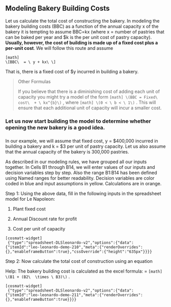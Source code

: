 ## Modeling Bakery Building Costs

Let us calculate the total cost of constructing the bakery. In modeling the bakery building costs (BBC) as a function of the annual capacity x of the bakery it is tempting to assume BBC=kx (where x = number of pastries that can be baked per year and $k is the per unit cost of pastry capacity). **Usually, however, the cost of building is made up of a fixed cost plus a per-unit cost**. We will follow this route and assume


```
[math]
\[BBC\  = \ y + kx\ \]
```

That is, there is a fixed cost of $y incurred in building a bakery.

> Other Formulas
> 
> If you believe that there is a diminishing cost of adding each unit of capacity you might try a model of the form 
> `
> [math]
> \(BBC = Fixed\ cost\  + \ kx^{b}\)
> `
>  , where 
> `
> [math]
> \(0 < \ b < \ 1\)
> `
> . This will ensure that each additional unit of capacity will incur a smaller cost.

### Let us now start building the model to determine whether opening the new bakery is a good idea. 

###  

In our example, we will assume that fixed cost, y = $400,000 incurred in building a bakery and k = $3 per unit of pastry capacity. Let us also assume that the annual capacity of the bakery is 300,000 pastries.

As described in our modeling rules, we have grouped all our inputs together. In Cells B1 through B14, we will enter values of our inputs and decision variables step by step. Also the range B1:B14 has been defined using Named ranges for better readability. Decision variables are color coded in blue and input assumptions in yellow. Calculations are in orange.

Step 1: Using the above data, fill in the following inputs in the spreadsheet model for Le Napoleon:

1.  Plant fixed cost

2.  Annual Discount rate for profit

3.  Cost per unit of capacity

```
[cosmatt-widget]
 {"type":"spreadsheet-DLSleonardo-v2","options":{"data":{"itemId":"leo-leonardo-demo-210","meta":{"renderOverrides":{},"enableframeButton":true},"cssOverride":{"height":"635px"}}}} 
```

Step 2: Now calculate the total cost of construction using an equation

Help: The bakery building cost is calculated as the excel formula: = 
`
[math]
\(B1 + (B2\  \times \ B3)\)
`
.

```
[cosmatt-widget]
 {"type":"spreadsheet-DLSleonardo-v2","options":{"data":{"itemId":"leo-leonardo-demo-211","meta":{"renderOverrides":{},"enableframeButton":true}}}} 
```

